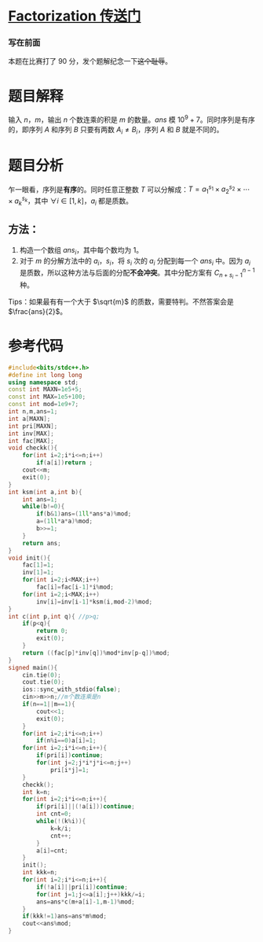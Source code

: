 # [Factorization 传送门](https://www.luogu.com.cn/problem/AT_abc110_d)

### 写在前面
本题在比赛打了 90 分，发个题解纪念一下~~这个耻辱~~。

# 题目解释
输入 $n$，$m$，输出 $n$ 个数连乘的积是 $m$ 的数量。$ans$ 模 $10^{9}+7$。同时序列是有序的，即序列 $A$ 和序列 $B$ 只要有两数 $A_{i}\ne B_{i}$，序列 $A$ 和 $B$ 就是不同的。

# 题目分析
乍一眼看，序列是**有序**的。同时任意正整数 $T$ 可以分解成：$T=a_{1}^{s_{1}}\times a_{2}^{s_{2}}\times \cdots\times a_{k}^{s_{k}}$，其中 $\forall i\in \left [ 1,k \right]$，$a_{i}$ 都是质数。
## 方法：
1. 构造一个数组 $ans_{i}$，其中每个数均为 1。
2. 对于 $m$ 的分解方法中的 $a_{i}$，$s_{i}$，将 $s_{i}$ 次的 $a_{i}$ 分配到每一个 $ans_{i}$ 中。因为 $a_{i}$ 是质数，所以这种方法与后面的分配**不会冲突**。其中分配方案有 $C_{n+s_{i}-1}^{n-1}$ 种。

Tips：如果最有有一个大于 $\sqrt{m}$ 的质数，需要特判。不然答案会是 $\frac{ans}{2}$。

# 参考代码
```cpp
#include<bits/stdc++.h>
#define int long long
using namespace std;
const int MAXN=1e5+5;
const int MAX=1e5+100;
const int mod=1e9+7;
int n,m,ans=1;
int a[MAXN];
int pri[MAXN];
int inv[MAX];
int fac[MAX];
void checkk(){
	for(int i=2;i*i<=n;i++)
		if(a[i])return ;
	cout<<m;
	exit(0);
}
int ksm(int a,int b){
	int ans=1;
	while(b!=0){
		if(b&1)ans=(1ll*ans*a)%mod;
		a=(1ll*a*a)%mod;
		b>>=1; 
	}
	return ans;
}
void init(){
	fac[1]=1;
	inv[1]=1;
	for(int i=2;i<MAX;i++)
		fac[i]=fac[i-1]*i%mod;
	for(int i=2;i<MAX;i++)
		inv[i]=inv[i-1]*ksm(i,mod-2)%mod;
}
int c(int p,int q){ //p>q;
	if(p<q){
		return 0;
		exit(0);
	}
	return ((fac[p]*inv[q])%mod*inv[p-q])%mod;
}
signed main(){
	cin.tie(0);
	cout.tie(0);
	ios::sync_with_stdio(false);
	cin>>m>>n;//m个数连乘是n 
	if(n==1||m==1){
		cout<<1;
		exit(0);
	}
	for(int i=2;i*i<=n;i++)
		if(n%i==0)a[i]=1;
	for(int i=2;i*i<=n;i++){
		if(pri[i])continue;
		for(int j=2;j*i*j*i<=n;j++)
			pri[i*j]=1;
	}
	checkk();
	int k=n;
	for(int i=2;i*i<=n;i++){
		if(pri[i]||(!a[i]))continue;
		int cnt=0;
		while(!(k%i)){
			k=k/i;
			cnt++;
		}
		a[i]=cnt;
	}
	init();
	int kkk=n;
	for(int i=2;i*i<=n;i++){
		if(!a[i]||pri[i])continue;
		for(int j=1;j<=a[i];j++)kkk/=i;
		ans=ans*c(m+a[i]-1,m-1)%mod;
	}
	if(kkk!=1)ans=ans*m%mod;
	cout<<ans%mod; 
}
```